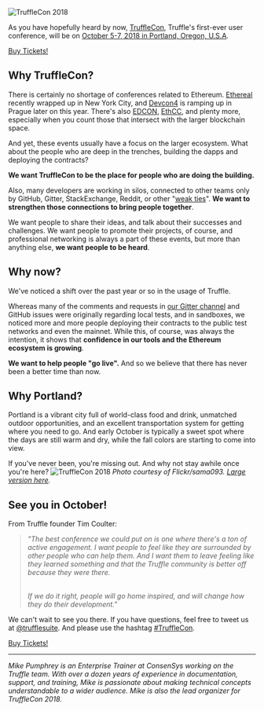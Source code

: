![TruffleCon 2018](/img/blog/why-were-organizing-trufflecon-2018/trufflecon2018header.jpg)

As you have hopefully heard by now, [TruffleCon](http://truffleframework.com/trufflecon2018), Truffle's first-ever user conference, will be on [October 5-7, 2018 in Portland, Oregon, U.S.A](http://truffleframework.com/trufflecon2018).

<p class="m-b-2">
  <a href="https://trufflecon2018.eventbrite.com" class="btn btn-eventbrite m-t-1" target="_blank">Buy Tickets!</a>
</p>

## Why TruffleCon?

There is certainly no shortage of conferences related to Ethereum. [Ethereal](https://etherealsummit.com) recently wrapped up in New York City, and [Devcon4](https://devcon4.ethereum.org) is ramping up in Prague later on this year. There's also [EDCON](https://edcon.io), [EthCC](https://ethcc.io), and plenty more, especially when you count those that intersect with the larger blockchain space.

And yet, these events usually have a focus on the larger ecosystem. What about the people who are deep in the trenches, building the dapps and deploying the contracts?

**We want TruffleCon to be the place for people who are doing the building.**

Also, many developers are working in silos, connected to other teams only by GitHub, Gitter, StackExchange, Reddit, or other "[weak ties](https://en.wikipedia.org/wiki/Interpersonal_ties)". **We want to strengthen those connections to bring people together**.

We want people to share their ideas, and talk about their successes and challenges. We want people to promote their projects, of course, and professional networking is always a part of these events, but more than anything else, **we want people to be heard**.


## Why now?

We've noticed a shift over the past year or so in the usage of Truffle.

Whereas many of the comments and requests in [our Gitter channel](https://gitter.im/ConsenSys/truffle) and GitHub issues were originally regarding local tests, and in sandboxes, we noticed more and more people deploying their contracts to the public test networks and even the mainnet. While this, of course, was always the intention, it shows that **confidence in our tools and the Ethereum ecosystem is growing**.

**We want to help people "go live".** And so we believe that there has never been a better time than now.


## Why Portland?

Portland is a vibrant city full of world-class food and drink, unmatched outdoor opportunities, and an excellent transportation system for getting where you need to go. And early October is typically a sweet spot where the days are still warm and dry, while the fall colors are starting to come into view.

If you've never been, you're missing out. And why not stay awhile once you're here?
![TruffleCon 2018](/img/blog/why-were-organizing-trufflecon-2018/portlandskyline.jpg)
*Photo courtesy of Flickr/sama093. [Large version here](https://flic.kr/p/qg3nwJ).* 

## See you in October!

From Truffle founder Tim Coulter:

<blockquote><em>"The best conference we could put on is one where there's a ton of active engagement. I want people to feel like they are surrounded by other people who can help them. And I want them to leave feeling like they learned something and that the Truffle community is better off because they were there.<br/><br/>

If we do it right, people will go home inspired, and will change how they do their development."</em></blockquote>

We can't wait to see you there. If you have questions, feel free to tweet us at [@trufflesuite](http://twitter.com/trufflesuite). And please use the hashtag [#TruffleCon](https://twitter.com/search?l=&q=%23TruffleCon&src=typd).

<p class="m-b-2">
  <a href="https://trufflecon2018.eventbrite.com" class="btn btn-eventbrite m-t-1" target="_blank">Buy Tickets!</a>
</p>

-----

*Mike Pumphrey is an Enterprise Trainer at ConsenSys working on the Truffle team. With over a dozen years of experience in documentation, support, and training, Mike is passionate about making technical concepts understandable to a wider audience. Mike is also the lead organizer for TruffleCon 2018.*
